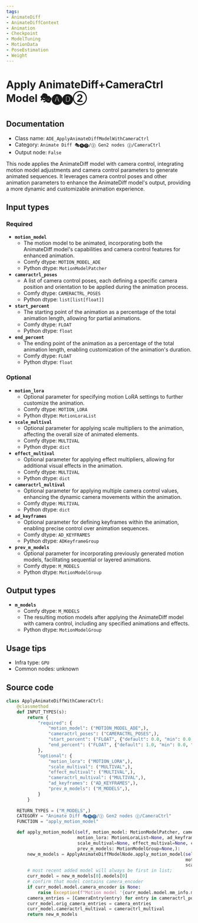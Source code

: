 ```yaml
---
tags:
- AnimateDiff
- AnimateDiffContext
- Animation
- Checkpoint
- ModelTuning
- MotionData
- PoseEstimation
- Weight
---
```


# Apply AnimateDiff+CameraCtrl Model 🎭🅐🅓②
## Documentation
- Class name: `ADE_ApplyAnimateDiffModelWithCameraCtrl`
- Category: `Animate Diff 🎭🅐🅓/② Gen2 nodes ②/CameraCtrl`
- Output node: `False`

This node applies the AnimateDiff model with camera control, integrating motion model adjustments and camera control parameters to generate animated sequences. It leverages camera control poses and other animation parameters to enhance the AnimateDiff model's output, providing a more dynamic and customizable animation experience.
## Input types
### Required
- **`motion_model`**
    - The motion model to be animated, incorporating both the AnimateDiff model's capabilities and camera control features for enhanced animation.
    - Comfy dtype: `MOTION_MODEL_ADE`
    - Python dtype: `MotionModelPatcher`
- **`cameractrl_poses`**
    - A list of camera control poses, each defining a specific camera position and orientation to be applied during the animation process.
    - Comfy dtype: `CAMERACTRL_POSES`
    - Python dtype: `list[list[float]]`
- **`start_percent`**
    - The starting point of the animation as a percentage of the total animation length, allowing for partial animations.
    - Comfy dtype: `FLOAT`
    - Python dtype: `float`
- **`end_percent`**
    - The ending point of the animation as a percentage of the total animation length, enabling customization of the animation's duration.
    - Comfy dtype: `FLOAT`
    - Python dtype: `float`
### Optional
- **`motion_lora`**
    - Optional parameter for specifying motion LoRA settings to further customize the animation.
    - Comfy dtype: `MOTION_LORA`
    - Python dtype: `MotionLoraList`
- **`scale_multival`**
    - Optional parameter for applying scale multipliers to the animation, affecting the overall size of animated elements.
    - Comfy dtype: `MULTIVAL`
    - Python dtype: `dict`
- **`effect_multival`**
    - Optional parameter for applying effect multipliers, allowing for additional visual effects in the animation.
    - Comfy dtype: `MULTIVAL`
    - Python dtype: `dict`
- **`cameractrl_multival`**
    - Optional parameter for applying multiple camera control values, enhancing the dynamic camera movements within the animation.
    - Comfy dtype: `MULTIVAL`
    - Python dtype: `dict`
- **`ad_keyframes`**
    - Optional parameter for defining keyframes within the animation, enabling precise control over animation sequences.
    - Comfy dtype: `AD_KEYFRAMES`
    - Python dtype: `ADKeyframeGroup`
- **`prev_m_models`**
    - Optional parameter for incorporating previously generated motion models, facilitating sequential or layered animations.
    - Comfy dtype: `M_MODELS`
    - Python dtype: `MotionModelGroup`
## Output types
- **`m_models`**
    - Comfy dtype: `M_MODELS`
    - The resulting motion models after applying the AnimateDiff model with camera control, including any specified animations and effects.
    - Python dtype: `MotionModelGroup`
## Usage tips
- Infra type: `GPU`
- Common nodes: unknown


## Source code
```python
class ApplyAnimateDiffWithCameraCtrl:
    @classmethod
    def INPUT_TYPES(s):
        return {
            "required": {
                "motion_model": ("MOTION_MODEL_ADE",),
                "cameractrl_poses": ("CAMERACTRL_POSES",),
                "start_percent": ("FLOAT", {"default": 0.0, "min": 0.0, "max": 1.0, "step": 0.001}),
                "end_percent": ("FLOAT", {"default": 1.0, "min": 0.0, "max": 1.0, "step": 0.001}),
            },
            "optional": {
                "motion_lora": ("MOTION_LORA",),
                "scale_multival": ("MULTIVAL",),
                "effect_multival": ("MULTIVAL",),
                "cameractrl_multival": ("MULTIVAL",),
                "ad_keyframes": ("AD_KEYFRAMES",),
                "prev_m_models": ("M_MODELS",),
            }
        }
    
    RETURN_TYPES = ("M_MODELS",)
    CATEGORY = "Animate Diff 🎭🅐🅓/② Gen2 nodes ②/CameraCtrl"
    FUNCTION = "apply_motion_model"

    def apply_motion_model(self, motion_model: MotionModelPatcher, cameractrl_poses: list[list[float]], start_percent: float=0.0, end_percent: float=1.0,
                           motion_lora: MotionLoraList=None, ad_keyframes: ADKeyframeGroup=None,
                           scale_multival=None, effect_multival=None, cameractrl_multival=None,
                           prev_m_models: MotionModelGroup=None,):
        new_m_models = ApplyAnimateDiffModelNode.apply_motion_model(self, motion_model, start_percent=start_percent, end_percent=end_percent,
                                                                    motion_lora=motion_lora, ad_keyframes=ad_keyframes,
                                                                    scale_multival=scale_multival, effect_multival=effect_multival, prev_m_models=prev_m_models)
        # most recent added model will always be first in list;
        curr_model = new_m_models[0].models[0]
        # confirm that model contains camera_encoder
        if curr_model.model.camera_encoder is None:
            raise Exception(f"Motion model '{curr_model.model.mm_info.mm_name}' does not contain a camera_encoder; cannot be used with Apply AnimateDiff-CameraCtrl Model node.")
        camera_entries = [CameraEntry(entry) for entry in cameractrl_poses]
        curr_model.orig_camera_entries = camera_entries
        curr_model.cameractrl_multival = cameractrl_multival
        return new_m_models

```
